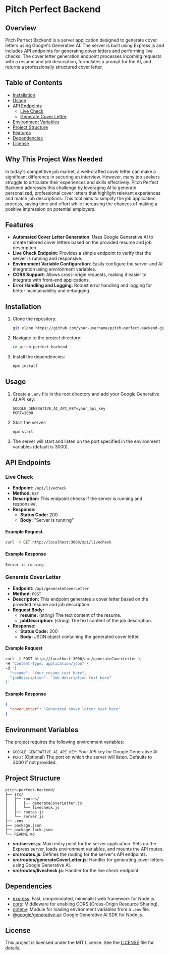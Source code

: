 # Pitch Perfect Backend

## Overview

Pitch Perfect Backend is a server application designed to generate cover letters using Google's Generative AI. The server is built using Express.js and includes API endpoints for generating cover letters and performing live checks. The cover letter generation endpoint processes incoming requests with a resume and job description, formulates a prompt for the AI, and returns a professionally structured cover letter.

## Table of Contents

- [Installation](#installation)
- [Usage](#usage)
- [API Endpoints](#api-endpoints)
  - [Live Check](#live-check)
  - [Generate Cover Letter](#generate-cover-letter)
- [Environment Variables](#environment-variables)
- [Project Structure](#project-structure)
- [Features](#features)
- [Dependencies](#dependencies)
- [License](#license)

## Why This Project Was Needed

In today's competitive job market, a well-crafted cover letter can make a significant difference in securing an interview. However, many job seekers struggle to articulate their experiences and skills effectively. Pitch Perfect Backend addresses this challenge by leveraging AI to generate personalized, professional cover letters that highlight relevant experiences and match job descriptions. This tool aims to simplify the job application process, saving time and effort while increasing the chances of making a positive impression on potential employers.

## Features

- **Automated Cover Letter Generation**: Uses Google Generative AI to create tailored cover letters based on the provided resume and job description.
- **Live Check Endpoint**: Provides a simple endpoint to verify that the server is running and responsive.
- **Environment Variable Configuration**: Easily configure the server and AI integration using environment variables.
- **CORS Support**: Allows cross-origin requests, making it easier to integrate with front-end applications.
- **Error Handling and Logging**: Robust error handling and logging for better maintainability and debugging.

## Installation

1. Clone the repository:
   ```sh
   git clone https://github.com/your-username/pitch-perfect-backend.git
   ```
2. Navigate to the project directory:
   ```sh
   cd pitch-perfect-backend
   ```
3. Install the dependencies:
   ```sh
   npm install
   ```

## Usage

1. Create a `.env` file in the root directory and add your Google Generative AI API key:
   ```env
   GOOGLE_GENERATIVE_AI_API_KEY=your_api_key
   PORT=3000
   ```
2. Start the server:
   ```sh
   npm start
   ```
3. The server will start and listen on the port specified in the environment variables (default is 3000).

## API Endpoints

### Live Check

- **Endpoint:** `/api/livecheck`
- **Method:** `GET`
- **Description:** This endpoint checks if the server is running and responsive.
- **Response:**
  - **Status Code:** 200
  - **Body:** "Server is running"

#### Example Request
```sh
curl -X GET http://localhost:3000/api/livecheck
```

#### Example Response
```text
Server is running
```

### Generate Cover Letter

- **Endpoint:** `/api/generateCoverLetter`
- **Method:** `POST`
- **Description:** This endpoint generates a cover letter based on the provided resume and job description.
- **Request Body:**
  - **resume:** (string) The text content of the resume.
  - **jobDescription:** (string) The text content of the job description.
- **Response:**
  - **Status Code:** 200
  - **Body:** JSON object containing the generated cover letter.

#### Example Request
```sh
curl -X POST http://localhost:3000/api/generateCoverLetter \
-H "Content-Type: application/json" \
-d '{
  "resume": "Your resume text here",
  "jobDescription": "Job description text here"
}'
```

#### Example Response
```json
{
  "coverLetter": "Generated cover letter text here"
}
```

## Environment Variables

The project requires the following environment variables:

- `GOOGLE_GENERATIVE_AI_API_KEY`: Your API key for Google Generative AI.
- `PORT`: (Optional) The port on which the server will listen. Defaults to 3000 if not provided.

## Project Structure

```
pitch-perfect-backend/
├── src/
│   ├── routes/
│   │   ├── generateCoverLetter.js
│   │   └── livecheck.js
│   ├── routes.js
│   └── server.js
├── .env
├── package.json
├── package-lock.json
└── README.md
```

- **src/server.js**: Main entry point for the server application. Sets up the Express server, loads environment variables, and mounts the API routes.
- **src/routes.js**: Defines the routing for the server's API endpoints.
- **src/routes/generateCoverLetter.js**: Handler for generating cover letters using Google Generative AI.
- **src/routes/livecheck.js**: Handler for the live check endpoint.

## Dependencies

- [express](https://www.npmjs.com/package/express): Fast, unopinionated, minimalist web framework for Node.js.
- [cors](https://www.npmjs.com/package/cors): Middleware for enabling CORS (Cross-Origin Resource Sharing).
- [dotenv](https://www.npmjs.com/package/dotenv): Module for loading environment variables from a `.env` file.
- [@google/generative-ai](https://www.npmjs.com/package/@google/generative-ai): Google Generative AI SDK for Node.js.

## License

This project is licensed under the MIT License. See the [LICENSE](LICENSE) file for details.

